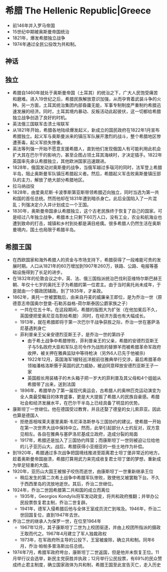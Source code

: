 # 希腊 The Hellenic Republic|Greece

* 前146年并入罗马帝国
* 15世纪中期被奥斯曼帝国统治
* 1821年，爆发希腊独立战争
* 1974年通过全民公投改为共和制。

## 神话

## 独立

* 希腊自1460年就处于奥斯曼帝国（土耳其）的统治之下，广大人民饱受痛苦和磨难。进入19世纪之后，希腊民族解放意识加强，从而孕育着武装斗争的火种。另一方面，土耳其统治集团内部昏庸无能，军事专制制度严重制约希腊迅速发展的经济。同时，土耳其境内暴动、反叛活动此起彼伏，这一切都给希腊独立战争创造了良好的时机。
* 英法俄三国联军击溃土埃联军
* 从1821年开始，希腊各地陆续爆发起义，新成立的国民政府在1822年1月宣布希腊独立。起义军与奥斯曼派来的镇压军队展开激烈的战斗，整个希腊地区惨遭荼毒，起义军损失惨重。
* 英法等列强一开始不愿意支援希腊人，直到他们发现俄国人有可能利用此机会扩大其在巴尔干的影响力，甚至企图占领土耳其海峡时，才决定插手。1822年英国率先承认希腊独立，其他欧洲国家迅速跟进。
* 1828年，俄国发动对奥斯曼的战争，当俄军越过多瑙河的同时，法军登上希腊半岛，阻止奥斯曼军队镇压希腊起义者。然后，希腊起义军击败奥斯曼镇压部队的主力，解放了绝大部分希腊地区。
* 拉马纳战役
* 1828年，由爱奥尼斯·卡波季斯第亚斯带领希腊迈向独立，同时当选为第一共和国的首任总统。然而他却在1831年遭到暗杀身亡。此后全国陷入了一片混乱；列强决定介入并计划成立一个王国。
* 1830年，奥斯曼帝国承认希腊独立，这个古老民族终于恢复了自己的国家。可是经过八年独立战争，希腊本土只剩下60万人口，没有工业，农业和航海业也遭到致命的打击，城镇和乡村到处都是满目疮痍。很多希腊人仍然生活在奥斯曼境内，国土也局限于希腊半岛。

## 希腊王国

* 在西欧国家和海外希腊人的资金与市场支持下，希腊获得了一段难能可贵的发展时期。人口从1821年的60万增加到1907年260万，铁路、公路、电报等基础设施得到了长足的进步。
* 在1832年的伦敦会议之中，英、法、俄三国指派统治巴伐利亚维特尔斯巴赫王朝、年仅十七岁的奥托王子为希腊的第一位君主。由于当时奥托尚未成年，于是就由一个摄政团辅政。到了1835年，才亲政。
* 1862年，奥托一世被罢黜后，由来自丹麦的威廉亲王即位，是为乔治一世（原德意志帝国奥尔登堡-石勒苏益格-荷尔斯泰因公爵家族之子）
  - 一共在位五十年。在这段期间，希腊的版图大为扩张（在他加冕后不久，英国便把爱奥尼亚岛割给希腊）.同时，在经济方面也有大幅成长。
  - 1913年，就在希腊即将于第一次巴尔干战争获胜之际，乔治一世在塞萨洛尼基遇刺身亡
  - 菲利普亲王父亲安德烈亚斯王子，是乔治一世的第四子
    + 由于希土战争中希腊惨败，菲利普亲王的父亲，希腊的安德烈亚斯王子与5名政府大臣和军队总司令作为战败的替罪羊而被希腊革命军政府收押，被关押在雅典监狱中等待枪决（另外6人已先于他被杀)
    + 1922年12月，英国海军1艘轻巡洋舰前往雅典举行交涉，最后希腊革命领袖潘格洛斯慑于英国的武力威胁，被迫同意释放安德烈亚斯王子一家
    + 英国舰长用装橘子的木头箱子把一岁大的菲利普及其父母和4个姐姐从希腊带了出来，送到法国
  - 1896年，希腊举办了第一届现代奥运会，古希腊人的奥林匹克运动演变为全人类最受瞩目的体育盛事，更是大大提振了希腊人的民族自豪感。希腊社会和经济发展水平，在巴尔干半岛上已经具备了明显的优势。
* 康斯坦丁一世继位。他在德国受过教育，并且还娶了德皇的女儿索菲亚。因此也算是德国人
  - 拒绝首相埃莱夫塞里奥斯·韦尼泽洛斯参与三国协约的建议。使希腊一开始在第一次世界大战中保持中立。然而，此举引起部分人士的反对，双方意见相左。各自在雅典与塞萨洛尼基成立政府，造成分裂的局面
  - 1917年，希腊还是加入了三国协约阵营；而康斯坦丁一世则被迫让位给他的儿子亚历山大。战后，希腊获得小亚细亚的一些土地作为补偿。
* 到1920年，希腊通过多次战争把国境线推进至距离君士坦丁堡非常近的地方。趁着奥斯曼帝国崩溃，希腊打算用武力来完成收复君士坦丁堡的梦想，重新成为举足轻重的大国。
* 1920年，亚历山大国王被猴子咬伤而逝世，由康斯坦丁一世重新继承王位
  - 稍后发生的第二次希土战争中希腊军队惨败，致使他又被罢黜下台。不久于西西里岛的流放地逝世。其后，乔治二世继位。
* 1924年，乔治二世因希腊第二共和国的成立而离位
  - 1935年，Georgios Kondylis将军发动政变，将共和政府推翻；并举办公民投票恢复君主制，乔治二世复辟。
  - 1941年，德军入侵希腊后他与全体王室成员流亡到埃及。1946年，乔治二世回国复位，直到1947年去世。
* 乔治二世的继承人为保罗一世，在位至1964年
  - 1967年12月，其子康斯坦丁二世为上校团驱逐，并由上校团所指派的摄政王取而代之。1967年4月建立了军人独裁政权
  - 1973年，在军政府所主导的公投下，王室被废除，确立共和制。同年6月，乔治·帕帕多普洛斯出任总统。
* 1974年7月，希腊军政府垮台，康斯坦丁二世返国，但是他并未恢复王位。11月举行议会选举，新民主党获胜并执政；12月举行公民投票，有69%的民众赞成终止君主制度，确立国家政体为共和制，希腊王国至此宣告灭亡，走入历史
